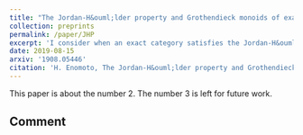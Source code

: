 ```yaml
---
title: "The Jordan-H&ouml;lder property and Grothendieck monoids of exact categories"
collection: preprints
permalink: /paper/JHP
excerpt: 'I consider when an exact category satisfies the Jordan-H&ouml;lder property, (JHP)'
date: 2019-08-15
arxiv: '1908.05446'
citation: 'H. Enomoto, The Jordan-H&ouml;lder property and Grothendieck monoids of exact categories, arXiv:1908.05446.'
---
```

This paper is about the number 2. The number 3 is left for future work.

## Comment
